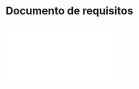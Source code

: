 # Documento de requisitos

## ![Documento de definição do sistema](docDefSis.md)
<!--Engenharia de requisitos - 1ª etapa: pode -se utilizar de entrevistas, brainstorms para entender o problema do cliente.-->

